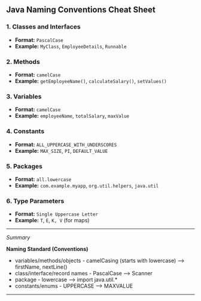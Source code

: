 ## **Java Naming Conventions Cheat Sheet**

### **1. Classes and Interfaces**

- **Format:** `PascalCase`
- **Example:** `MyClass`, `EmployeeDetails`, `Runnable`

### **2. Methods**

- **Format:** `camelCase`
- **Example:** `getEmployeeName()`, `calculateSalary()`, `setValues()`

### **3. Variables**

- **Format:** `camelCase`
- **Example:** `employeeName`, `totalSalary`, `maxValue`

### **4. Constants**

- **Format:** `ALL_UPPERCASE_WITH_UNDERSCORES`
- **Example:** `MAX_SIZE`, `PI`, `DEFAULT_VALUE`

### **5. Packages**

- **Format:** `all.lowercase`
- **Example:** `com.example.myapp`, `org.util.helpers`, `java.util`

### **6. Type Parameters**

- **Format:** `Single Uppercase Letter`
- **Example:** `T`, `E`, `K, V` (for maps)

---

*Summary*

**Naming Standard (Conventions)**

- variables/methods/objects - camelCasing (starts with lowercase) --> firstName, nextLine()
- class/interface/record names - PascalCase --> Scanner
- package - lowercase --> import java.util.*
- constants/enums - UPPERCASE --> MAXVALUE

---